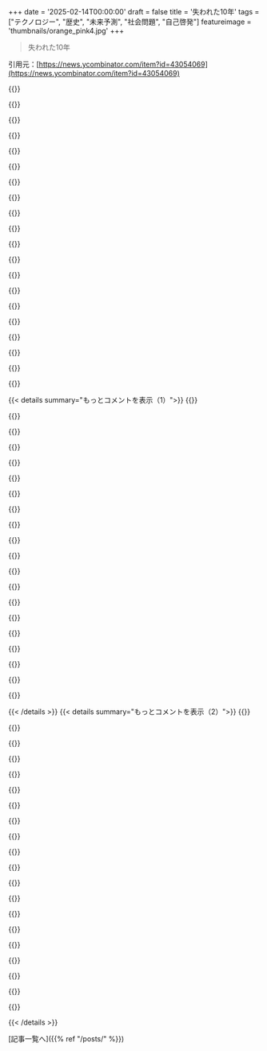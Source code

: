 +++
date = '2025-02-14T00:00:00'
draft = false
title = '失われた10年'
tags = ["テクノロジー", "歴史", "未来予測", "社会問題", "自己啓発"]
featureimage = 'thumbnails/orange_pink4.jpg'
+++

> 失われた10年

引用元：[https://news.ycombinator.com/item?id=43054069](https://news.ycombinator.com/item?id=43054069)

{{<matomeQuote body="19、20歳の頃、バーテンダーしてたんだけど、中のイベントでカップルが僕を見てたんだ。近づいてきて、息子に似てるって言われた。その子は亡くなったらしく、どんなに辛い顔をしてたか忘れない。友人も10ヶ月で息子を亡くして、11歳になるはずなのに、重い心を抱えて生きてる。そんな痛みは誰にも味わってほしくないね。" userName="lemonberry" createdAt="2025-02-15T00:01:07" color="#45d325">}}

{{<matomeQuote body="『ロード・オブ・ザ・リング/二つの塔』で、セオデン王が“子供を埋める必要はない”と悲しみを表現するんだ。大学時代はその意味が分からなかったけど、子供ができてからじゃないと理解できない。OPの投稿を読むとき、彼らの悲しみが長く残る。愛の未消費が悲しみなんだろうね。OPに勇気と続く優しさを願うよ。" userName="vishnugupta" createdAt="2025-02-15T04:36:29" color="#ff5c5c">}}

{{<matomeQuote body="年齢や人生のステージで物事の響き方が全然違うよね。高校の頃は『What Dreams May Come』が好きだったけど、結婚して子供ができて再度見たら全然違った。突然子供を二人亡くす話だったなんて、当時は全く分からなかった。20年後はまったく違う映画になってた。" userName="Syonyk" createdAt="2025-02-15T05:00:56" color="#45d325">}}

{{<matomeQuote body="良い投稿だね、本当に子供ができると物事がものすごく響く。インドで津波で娘を失った父親の写真を見たとき、同じ年頃の娘がいるから号泣したことがある。" userName="UberFly" createdAt="2025-02-15T06:20:02" color="#38d3d3">}}

{{<matomeQuote body="良い投稿だね、子供がいると物事が本当に重たく感じる。インドの母親が二人の子供を失った話も心に響く。子供ができて、その映像がトラウマになった。子供がいなくても、他人の悲しみを軽んじる人がいる。" userName="ignoramous" createdAt="2025-02-15T12:44:13" color="#ff5c5c">}}

{{<matomeQuote body="津波のことを思い出す。テレビで見た母親が夫と息子の遺体を見せられるとき、全く感情を表さず、ただ虚ろな眼をしていたのが忘れられない。" userName="rezaprima" createdAt="2025-02-15T15:40:53" color="#785bff">}}

{{<matomeQuote body="子供ができてから、こういう話を聞くとさらに響くよね。でも、それと同時に持っているものに感謝する気持ちも強くなる。日々の生活をもっと楽しもうと思う。亡くなることを忘れずに。" userName="The_Colonel" createdAt="2025-02-15T11:42:16" color="#ff5c5c">}}

{{<matomeQuote body="完全に同意。僕も二人の素晴らしい娘がいるけど、こういう話は心に来る。T. Coraghessan Boyleの短編『CHICXULUB』は親として心に響く作品で、今でも涙が出る。おすすめ。" userName="BlandDuck" createdAt="2025-02-15T16:27:46" color="#785bff">}}

{{<matomeQuote body="おすすめありがとう。確かに辛い内容だった。また10〜15年後に再読しようかな。若い独身者としては重いからね。ここにリンクもあるよ： https://www.newyorker.com/magazine/2004/03/01/chicxulub" userName="zubairshaik" createdAt="2025-02-15T17:36:59" color="">}}

{{<matomeQuote body="＞“Grief = unspent love”本当に心に響くね。これは大切にしておくよ。" userName="Obscurity4340" createdAt="2025-02-15T10:48:38" color="#785bff">}}

{{<matomeQuote body="息子が生まれてから3ヶ月後に2023年のトルコ・シリア地震のニュースを見たんだ。当時1999年の地震を経験して強いと思ってたけど、2023年の写真を見て完全に崩れた。一枚の子供の墓におもちゃのヘリコプターが乗っていて、その名前が息子と同じだったから。" userName="egeozcan" createdAt="2025-02-15T15:05:07" color="#45d325">}}

{{<matomeQuote body="時には、危機に集中している時はうまくやれるけど、安全な時には気を緩めてしまってうまくいかないこともあるよね。彼が元気でいることを願ってる。" userName="plagiarist" createdAt="2025-02-15T20:45:59" color="">}}

{{<matomeQuote body="そうだね。彼は今は元気だよ、心配してくれてありがとう。" userName="egeozcan" createdAt="2025-02-16T08:25:59" color="#ff33a1">}}

{{<matomeQuote body="3歳半で先天性の病気で犬を失ったことがあるけど、その時はもう辛かったなぁ。特に子供の死に直面すると、周りがどう反応するのかを想像するだけでも怖い。著者はセラピストがいるみたいだけど、ずっと必要だったかどうか気になる。" userName="hinkley" createdAt="2025-02-15T00:31:45" color="">}}

{{<matomeQuote body="彼はRebeccaや家族のことを早い段階から書いてたはずだよ。悲しみは波のように訪れるし、特に16歳の誕生日はアメリカでは大きな出来事だから余計に悲しみが強調される。16年前に母を失ったけど、今でも時折何かが彼女を思い出させる。" userName="lemonberry" createdAt="2025-02-15T01:26:22" color="#ff5733">}}

{{<matomeQuote body="犬を失うのも他の喪失と同じくらいの痛みがあることがある、特に日常生活での絆が強い場合はね。失うことは共通の痛みで、痛みがどれだけ続くかは人それぞれ。蓮の球のような痛みを例えた友人の話が印象的。" userName="AdieuToLogic" createdAt="2025-02-15T01:57:12" color="#785bff">}}

{{<matomeQuote body="あなたの投稿が他の人を軽んじているとは思っていないよ。私が言いたかったのは、喪失は共通の痛みが常に伴うってこと。" userName="AdieuToLogic" createdAt="2025-02-15T03:48:08" color="">}}

{{<matomeQuote body="犬を失う痛みは普遍的だと思う。この痛みをうまく表現したレナード・コーエンの”Everybody knows”の一節が素敵だね。私も親と犬を同時に失ったことがあるから、心から共感する。" userName="fipar" createdAt="2025-02-15T03:40:22" color="#38d3d3">}}

{{<matomeQuote body="昔は子供を失うことが一般的だったけど、それでも悲しみは今と同じくらい大きかった。昔の人々は神に慰めを求めていたんだ。" userName="ignoramous" createdAt="2025-02-15T02:00:53" color="">}}

{{<matomeQuote body="モーツァルトの両親の話を思い出させるね。彼らの最初の3人の子供が1歳未満で亡くなったというのは想像もできない。" userName="The_Colonel" createdAt="2025-02-15T11:32:34" color="">}}

{{< details summary="もっとコメントを表示（1）">}}
{{<matomeQuote body="どういうこと？彼らは神の正義を疑っているわけでも、子供の喪失が罪や不義のせいだと言っているわけでもないよ。" userName="Syonyk" createdAt="2025-02-15T05:45:48" color="">}}

{{<matomeQuote body="＞あれはただの犬だった。どの本だったか忘れたけど、自伝の中で著者は自分の”リアルマン”な父親を、人生で泣いたのを3回しか見たことがない人として描写していた。奥さんが亡くなったとき、父親は冷静で公の場で悲しみを見せなかった。でもお気に入りの犬が死んだときは、泣き崩れてしまった。犬に対する悲しみを理解できない人は、犬を飼ったことがないんだろうな。" userName="red_admiral" createdAt="2025-02-15T10:09:58" color="#ff5733">}}

{{<matomeQuote body="少しおかしいことだけど、6歳のときに父親が亡くなって、その時は悲しみを表現するのがかなり難しかった。5年後に飼っていた金魚が死んだ時は、もう大泣きしてしまった。こういうことは、いつも予想外のタイミングで訪れるものなんだ。" userName="iamacyborg" createdAt="2025-02-15T10:45:57" color="">}}

{{<matomeQuote body="大学のときに未練があった恋があったけど、結局諦めて他の人とデートを始めた。二番目の女の子に友達以上にはなれないと言われたとき、夜は不機嫌だったけど、家に帰ったら崩れ落ちた。彼女とは合わなかったと思うけど、理由も分からずに揺れてしまったんだ。最終的に自分が悲しんでいたのは彼女じゃなくて、過去の喪失に対してだったと気づいた。" userName="hinkley" createdAt="2025-02-16T19:31:20" color="#ff5733">}}

{{<matomeQuote body="新しい悲しみが来ると、古い悲しみも一緒にやってくることが多い。新たな悲しみを悼むのは、過去の悲しみとも絡み合っているよ。" userName="svieira" createdAt="2025-02-15T16:39:15" color="#ff33a1">}}

{{<matomeQuote body="ダウンボートされるかもしれないけど、『リアルマン』で奥さんが亡くなっても泣かないっていうのは、犬への愛情よりも、微妙な”マチズモ”やパトリアルキーについてのことだと思う。" userName="darkwater" createdAt="2025-02-15T10:41:15" color="">}}

{{<matomeQuote body="悲しみって複雑で個人的なもので、誰かの期待に合わせることじゃない。犬を失うのは特別で、彼らは無条件の慰めを与えてくれるから、人との関係よりもずっとシンプルなんだ。" userName="luluthefirst" createdAt="2025-02-15T13:38:38" color="">}}

{{<matomeQuote body="私は愛しくて、抱きしめてくれる猫を飼っていたけど、先天的な欠陥で1年と7ヶ月しか生きられなかった。2年半前に失った今でも、数週間に一度は泣いてしまうし、毎日のように思い出す。もし子供ができたとき、猫との経験が私を不安で過保護な親にさせるんじゃないかと心配している。" userName="kelnos" createdAt="2025-02-16T00:51:04" color="#ff33a1">}}

{{<matomeQuote body="大学生になると、家族の誰かが初めて亡くなることが増えてくる。祖父母や親戚など。友人たちの中でも、悲しみに打ちひしがれたり、逆に頑丈だったり。一つの特徴としてペットを失った人は、人間の死に対処する準備ができていたみたい。ペットを持っていなかった人は逆に苦しむことが多かった。" userName="hinkley" createdAt="2025-02-16T01:20:10" color="#ff5c5c">}}

{{<matomeQuote body="親友の息子が不注意な保育所のせいで亡くなった。彼は自分のベッドから逃げ出して、なんとかしてしまった。友人からそのことを聞いたのは5年前だけど、毎日思い出してしまう。これがきっかけで、全く不安を感じなかった私が今では不安症になり、7歳の娘の呼吸を毎晩チェックせずにはいられない。どうしてこんなことが起こったんだろう。" userName="kshahkshah" createdAt="2025-02-15T02:58:19" color="#785bff">}}

{{<matomeQuote body="約100年前には、平均的な家族が半分の子供を埋めていたことを思い出して。" userName="llm_trw" createdAt="2025-02-15T04:13:26" color="">}}

{{<matomeQuote body="上流階級は子供が数歳になるまで名前をつけなかったって話を読んだな。病気の危険を乗り越えた後に名前を付けてたみたい。" userName="djeastm" createdAt="2025-02-15T11:45:21" color="">}}

{{<matomeQuote body="うちの父の故郷の墓地には子供専用の大きな区画があって、田舎での生活は厳しかったんだよ。これは普通のことだった。" userName="anal_reactor" createdAt="2025-02-15T07:50:00" color="#45d325">}}

{{<matomeQuote body="墓地を歩いてた時、同じ日に亡くなった兄弟の名前が刻まれた石碑を見たことがある。下には「全員が去った」と簡潔に書かれてて、悲しみが伝わってくる。今、自分に子供がいるから、なおさらそのことを考えちゃうよ。" userName="arrowsmith" createdAt="2025-02-15T10:35:08" color="#ff33a1">}}

{{<matomeQuote body="昔、EricがSeattleで危機にある人々のためにデザインすることについてプレゼンをしてた。自分の娘が緊急治療室に行ったときの話を例に出して、病院のウェブサイトがどれだけ容易に読めて使いやすいべきかを訴えてた。その弱さを見せたことがすごく感動的だった。" userName="adamcblodgett" createdAt="2025-02-15T05:39:43" color="#38d3d3">}}

{{<matomeQuote body="俺のノートはもう無いけど、Ericがここでいくつか取ったみたいだ：<br>https://meyerweb.com/eric/thoughts/2016/01/25/designing-for-...<br>このトークの映像:<br>https://www.youtube.com/watch?v=qyZq6v3vZqo" userName="adamcblodgett" createdAt="2025-02-18T22:47:51" color="">}}

{{<matomeQuote body="Ericのブログ記事には'rebeccapurple'って呼び名の理由が書かれてるよ。見てみて：<br>https://meyerweb.com/eric/thoughts/2014/06/19/rebeccapurple/" userName="canucker2016" createdAt="2025-02-15T00:48:33" color="">}}

{{<matomeQuote body="＞「ほぼ12時間の間、彼女は6歳だった」<br>これは詩的で、心が痛む一文だね。" userName="knome" createdAt="2025-02-15T02:47:40" color="#ff33a1">}}

{{<matomeQuote body="遅ればせながらの補足（上の引用に対する背景）:<br>＞「彼女が亡くなる数週間前、Rebeccaは自分が6歳になるところだと教えてくれた。6歳になったら誰にでもRebeccaと呼んでほしいって。」" userName="canucker2016" createdAt="2025-02-15T14:36:52" color="#38d3d3">}}

{{<matomeQuote body="心に響く、そして美しい。" userName="wut-wut" createdAt="2025-02-15T03:22:25" color="#785bff">}}


{{< /details >}}
{{< details summary="もっとコメントを表示（2）">}}
{{<matomeQuote body="＞このブログポストを読んでみて！”Eric Meyerの娘Rebeccaについてのブログがあるよ。詳しくはリンクを見てね。”" userName="canucker2016" createdAt="2025-02-15T00:50:23" color="">}}

{{<matomeQuote body="正直、読むのが無理だわ。ブログのタイトルだけで感情的になっちゃった。若い頃は何でも平気だったのに、年を取るごとに共感できることが増えて、全てがより強く響いてくる。" userName="hifikuno" createdAt="2025-02-15T01:33:52" color="#ff5733">}}

{{<matomeQuote body="隣の部屋で赤ちゃんが寝てる時に読むのはまずかった。普段は宗教的じゃないけど、今夜は祈りを捧げるわ。" userName="nerdponx" createdAt="2025-02-15T03:26:17" color="">}}

{{<matomeQuote body="最初から読むことにしたんだけど、癌が再発して、親が娘に死ぬことを伝えなきゃいけないポストで泣いちゃった。休憩を取らざるを得なかった。また読み返すのは無理かも。" userName="kelnos" createdAt="2025-02-16T06:24:40" color="#ff5c5c">}}

{{<matomeQuote body="これを読むのは間違いだった。息子は癌の remission中で、幼少期は化学療法を受けてたから、今夜はきつい夜になる。" userName="CobaltFire" createdAt="2025-02-15T04:21:05" color="#ff5c5c">}}

{{<matomeQuote body="私の娘も leukemiaの remission中で、化学療法を3歳から5歳まで受けてた。暗い考えが浮かんでも、時間と共に薄れていくから。彼女は今10歳で、MMAや乗馬に情熱を持ってる。" userName="orochimaaru" createdAt="2025-02-15T04:41:56" color="#38d3d3">}}

{{<matomeQuote body="うん、B-all。彼は全ての目標を達成したから、再発の可能性は極小だ。でも、私の不安は変わらない。" userName="CobaltFire" createdAt="2025-02-15T15:14:50" color="">}}

{{<matomeQuote body="強く生きてね、友達。君の息子がここにいることで世界はもっと美しいんだから、長くその美しさが続くといいね。" userName="aryonoco" createdAt="2025-02-15T12:49:31" color="#38d3d3">}}

{{<matomeQuote body="Ericが自分の悲しみやその旅を共有してくれることに心から感謝。お父さんになる前から彼の文章に影響を受けてたし、今は嬉しさよりも読むのが辛い。" userName="enobrev" createdAt="2025-02-15T01:23:15" color="#ff33a1">}}

{{<matomeQuote body="非常に感動的だ。子供が3人いて、そのうち1人は養子だが、彼も他の子と同じように感じてる。もし何かあったら、どうやって生きていくのか想像もつかない。" userName="steve_adams_86" createdAt="2025-02-15T01:51:16" color="#38d3d3">}}

{{<matomeQuote body="最初の5年を知らなくても、彼は僕の人生に欠かせない存在だから、その背景を話したかったんだ。意味がある関係だから、言及するのは当然さ。もし何かあったら、本当に悲しいと思う。" userName="steve_adams_86" createdAt="2025-02-16T07:24:04" color="#45d325">}}

{{<matomeQuote body="ネットのおかげで他の人の世界を垣間見ることができる。視点が得られる。" userName="hn666" createdAt="2025-02-14T23:45:43" color="">}}

{{<matomeQuote body="AIが嫌いな理由は、元々人間の思考を知りたくて読んでるからだ。人の考えを伝えるのが文章だと思う。過去の自分や他の人の思考を理解するために書くのが重要なんだ。AIに代わってほしくない。愛情や苦しみのない、ただの生成物じゃ意味がない。" userName="Syonyk" createdAt="2025-02-15T05:10:42" color="#ff5733">}}

{{<matomeQuote body="実際、人が聞くものの大半は他人の考えの寄せ集めなんじゃないか？自分もAI使って人とやり取りして、実際はみんなフィルターかけてるだけだって気づいたんだ。" userName="foxglacier" createdAt="2025-02-16T02:34:41" color="">}}

{{<matomeQuote body="本当にリアルな人じゃないと、インターネットで会話してても判別が難しいよね。そういう距離でのつながりが失われるのは悲しい。" userName="djeastm" createdAt="2025-02-15T11:49:02" color="#ff5c5c">}}

{{<matomeQuote body="あなたのコメントはコメディスキットを思い出させた。Bo Burnhamの”White Woman's Instagram”のように、 clichés を批判したかと思ったら、キャラクターの心に残る投稿で深く感動させられる。" userName="sho_hn" createdAt="2025-02-15T00:48:43" color="#785bff">}}

{{<matomeQuote body="”Inside”は本当に感動的で面白い。今の時代にぴったりの内容だと思う。" userName="Trasmatta" createdAt="2025-02-15T02:15:00" color="">}}

{{<matomeQuote body="なんか無駄なことでストレス溜まってる時、ここに来てる。数分でも他のことを考えたいから。時々こういう投稿を見ると、自分が避けてた問題は、他の誰かが喜んで交換してくれるかもしれないって思い出させられる。自分の問題に少し感謝の気持ちを持てるようになるよ。" userName="chrisfosterelli" createdAt="2025-02-15T01:20:05" color="#ff33a1">}}

{{<matomeQuote body="俺の双子は昨日10歳になったんだ。でも、彼らは三つ子の妊娠の一部として産まれた…人生は本当に過酷で、他の多くの人にも厳しいのは慰めになるのか分からないけど、あなたが大丈夫であればいいな。" userName="nyczomg" createdAt="2025-02-15T04:00:45" color="">}}

{{<matomeQuote body="人生で最もつらい、報われない挑戦；愛する誰かが生きられない中でも、生き続けること。" userName="lijok" createdAt="2025-02-15T01:00:06" color="#ff33a1">}}


{{< /details >}}


[記事一覧へ]({{% ref "/posts/" %}})
